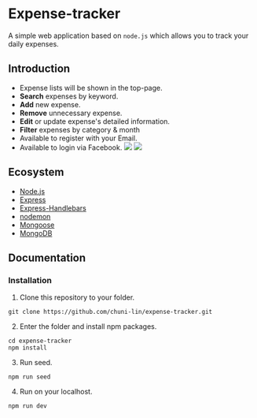 # Expense-tracker

A simple web application based on `node.js` which allows you to track your daily expenses.

## Introduction

- Expense lists will be shown in the top-page.
- **Search** expenses by keyword.
- **Add** new expense.
- **Remove** unnecessary expense.
- **Edit** or update expense's detailed information.
- **Filter** expenses by category & month
- Available to register with your Email.
- Available to login via Facebook.
  ![](https://i.imgur.com/8bYgKuU.png)
  ![](https://i.imgur.com/T44x5kK.png)

## Ecosystem

- [Node.js](https://nodejs.org/en/)
- [Express](https://www.npmjs.com/package/express)
- [Express-Handlebars](https://www.npmjs.com/package/express-handlebars)
- [nodemon](https://www.npmjs.com/package/nodemon)
- [Mongoose](https://www.npmjs.com/package/mongoose)
- [MongoDB](https://www.mongodb.com/try/download/community)

## Documentation

### Installation

1. Clone this repository to your folder.

```
git clone https://github.com/chuni-lin/expense-tracker.git
```

2. Enter the folder and install npm packages.

```
cd expense-tracker
npm install
```

3. Run seed.

```
npm run seed
```

4. Run on your localhost.

```
npm run dev
```
